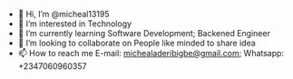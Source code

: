 - 👋 Hi, I’m @micheal13195
- 👀 I’m interested in Technology 
- 🌱 I’m currently learning Software Development; Backened Engineer
- 💞️ I’m looking to collaborate on People like minded to share idea
- 📫 How to reach me E-mail: michealaderibigbe@gmail.com; Whatsapp: +2347060960357

<!---
micheal13195/micheal13195 is a ✨ special ✨ repository because its `README.md` (this file) appears on your GitHub profile.
You can click the Preview link to take a look at your changes.
--->
